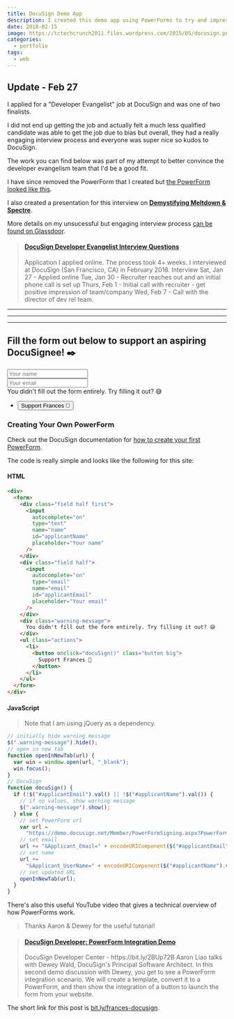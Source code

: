 ```yaml
---
title: DocuSign Demo App
description: I created this demo app using PowerForms to try and impress the developer evangelism team at DocuSign.
date: 2018-02-15
image: https://tctechcrunch2011.files.wordpress.com/2015/05/docusign.png
categories:
  - portfolio
tags:
  - web
---
```


## Update - Feb 27

I applied for a "Developer Evangelist" job at DocuSign and was one of two finalists.

I did not end up getting the job and actually felt a much less qualified candidate was able to get the job due to bias but overall, they had a really engaging interview process and everyone was super nice so kudos to DocuSign.

The work you can find below was part of my attempt to better convince the developer evangelism team that I'd be a good fit.

I have since removed the PowerForm that I created but [the PowerForm looked like this](https://i.imgur.com/2pYbvXr.png).

I also created a presentation for this interview on **[Demystifying Meltdown & Spectre](/2018/02/16/demystifying-meltdown--spectre/)**.

More details on my unsucessful but engaging interview process [can be found on Glassdoor](https://www.glassdoor.com/Interview/DocuSign-Interview-RVW19450031.htm).

<blockquote class="embedly-card" data-card-controls="0"><h4><a href="https://www.glassdoor.com/Interview/DocuSign-Developer-Evangelist-Interview-Questions-EI_IE307604.0,8_KO9,29.htm#InterviewReview_19450031">DocuSign Developer Evangelist Interview Questions</a></h4><p>Application I applied online. The process took 4+ weeks. I interviewed at DocuSign (San Francisco, CA) in February 2018. Interview Sat, Jan 27 - Applied online Tue, Jan 30 - Recruiter reaches out and an initial phone call is set up Thurs, Feb 1 - Initial call with recruiter - get positive impression of team/company Wed, Feb 7 - Call with the director of dev rel team.</p></blockquote>

---

---

---

## Fill the form out below to support an aspiring DocuSignee! ✒️

<div>
  <form>
    <div class="field half first">
      <input autocomplete="on" type="text" name="name" id="applicantName" placeholder="Your name">
    </div>
    <div class="field half">
      <input autocomplete="on" type="email" name="email" id="applicantEmail" placeholder="Your email">
    </div>
    <div class="warning-message">
      You didn't fill out the form entirely. Try filling it out? 😅
    </div>
    <ul class="actions">
      <li>
        <button onclick="docuSign()" class="button big">Support Frances 🎉</button>
      </li>
    </ul>
  </form>
</div>

<script src="https://code.jquery.com/jquery-3.3.1.slim.min.js" integrity="sha256-3edrmyuQ0w65f8gfBsqowzjJe2iM6n0nKciPUp8y+7E=" crossorigin="anonymous"></script>

<script>
  // initially hide warning message
  $(".warning-message").hide();
  // open in new tab
  function openInNewTab(url) {
    var win = window.open(url, '_blank');
    win.focus();
  }
  // DocuSign
  function docuSign() {
    if (!$("#applicantEmail").val() || !$("#applicantName").val()) {
      // if no values, show warning message
      $(".warning-message").show();
    } else {
      // set PowerForm url
      var url = "https://demo.docusign.net/Member/PowerFormSigning.aspx?PowerFormId=18bd5af0-3a6f-4d59-9400-82d7be18cc2e";
      // set email
      url += "&Applicant_Email=" + encodeURIComponent($("#applicantEmail").val());
      // set name
      url += "&Applicant_UserName=" + encodeURIComponent($("#applicantName").val());
      // set updated URL
      openInNewTab(url);
    }
  }
</script>

### Creating Your Own PowerForm

Check out the DocuSign documentation for [how to create your first PowerForm](https://support.docusign.com/guides/ndse-user-guide-using-powerforms).

The code is really simple and looks like the following for this site:

#### HTML

```html
<div>
  <form>
    <div class="field half first">
      <input
        autocomplete="on"
        type="text"
        name="name"
        id="applicantName"
        placeholder="Your name"
      />
    </div>
    <div class="field half">
      <input
        autocomplete="on"
        type="email"
        name="email"
        id="applicantEmail"
        placeholder="Your email"
      />
    </div>
    <div class="warning-message">
      You didn't fill out the form entirely. Try filling it out? 😅
    </div>
    <ul class="actions">
      <li>
        <button onclick="docuSign()" class="button big">
          Support Frances 🎉
        </button>
      </li>
    </ul>
  </form>
</div>
```

#### JavaScript

> Note that I am using jQuery as a dependency.

```javascript
// initially hide warning message
$(".warning-message").hide();
// open in new tab
function openInNewTab(url) {
  var win = window.open(url, "_blank");
  win.focus();
}
// DocuSign
function docuSign() {
  if (!$("#applicantEmail").val() || !$("#applicantName").val()) {
    // if no values, show warning message
    $(".warning-message").show();
  } else {
    // set PowerForm url
    var url =
      "https://demo.docusign.net/Member/PowerFormSigning.aspx?PowerFormId=18bd5af0-3a6f-4d59-9400-82d7be18cc2e";
    // set email
    url += "&Applicant_Email=" + encodeURIComponent($("#applicantEmail").val());
    // set name
    url +=
      "&Applicant_UserName=" + encodeURIComponent($("#applicantName").val());
    // set updated URL
    openInNewTab(url);
  }
}
```

There's also this useful YouTube video that gives a technical overview of how PowerForms work.

> Thanks Aaron & Dewey for the useful tutorial!

<blockquote class="embedly-card" data-card-controls="0"><h4><a href="https://www.youtube.com/watch?v=YlHORJFj5C4&t=67s">DocuSign Developer: PowerForm Integration Demo</a></h4><p>DocuSign Developer Center - https://bit.ly/2BUp72B Aaron Liao talks with Dewey Wald, DocuSign's Principal Software Architect. In this second demo discussion with Dewey, you get to see a PowerForm integration scenario. We will create a template, convert it to a PowerForm, and then show the integration of a button to launch the form from your website.</p></blockquote>
<script async src="//cdn.embedly.com/widgets/platform.js" charset="UTF-8"></script>

The short link for this post is [bit.ly/frances-docusign](https://bit.ly/frances-docusign).

